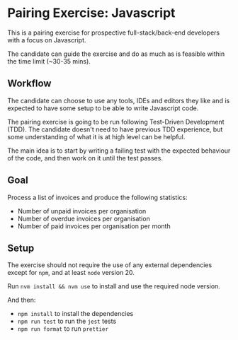 # Pairing Exercise: Javascript

This is a pairing exercise for prospective full-stack/back-end developers with a focus on Javascript.

The candidate can guide the exercise and do as much as is feasible within the time limit (~30-35 mins).

## Workflow

The candidate can choose to use any tools, IDEs and editors they like and is expected to have some setup to be able to write Javascript code.

The pairing exercise is going to be run following Test-Driven Development (TDD). The candidate doesn't need to have previous TDD experience, but some understanding of what it is at high level can be helpful.

The main idea is to start by writing a failing test with the expected behaviour of the code, and then work on it until the test passes.

## Goal

Process a list of invoices and produce the following statistics:

- Number of unpaid invoices per organisation
- Number of overdue invoices per organisation
- Number of paid invoices per organisation per month

## Setup

The exercise should not require the use of any external dependencies except for `npm`, and at least `node` version 20.

Run `nvm install && nvm use` to install and use the required node version.

And then:

- `npm install` to install the dependencies
- `npm run test` to run the `jest` tests
- `npm run format` to run `prettier`

